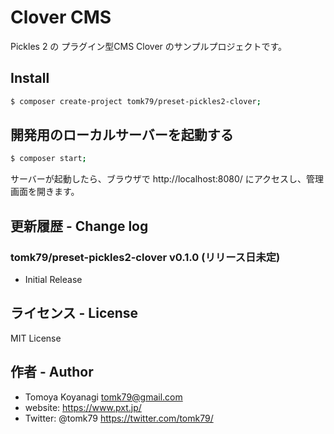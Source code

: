 Clover CMS
=========

Pickles 2 の プラグイン型CMS Clover のサンプルプロジェクトです。

## Install

```bash
$ composer create-project tomk79/preset-pickles2-clover;
```

## 開発用のローカルサーバーを起動する

```bash
$ composer start;
```

サーバーが起動したら、ブラウザで http://localhost:8080/ にアクセスし、管理画面を開きます。


## 更新履歴 - Change log

### tomk79/preset-pickles2-clover v0.1.0 (リリース日未定)

- Initial Release



## ライセンス - License

MIT License


## 作者 - Author

- Tomoya Koyanagi <tomk79@gmail.com>
- website: <https://www.pxt.jp/>
- Twitter: @tomk79 <https://twitter.com/tomk79/>
